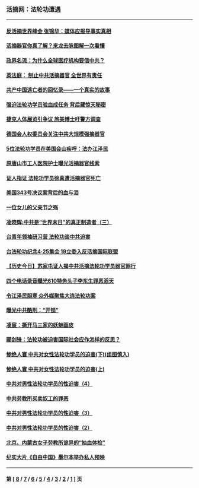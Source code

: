 ### 活摘网：法轮功遭遇
---
#### [反活摘世界峰会 张锦华：媒体应报导事实真相](../../pages/nf5881/n13278502.md?11150430) 
#### [活摘器官你真了解？来龙去脉图解一次看懂](../../pages/nf5881/n13013820.md?11150430) 
#### [政界名流：为什么全球医疗机构要信中共？](../../pages/nf5881/n11945479.md?11150430) 
#### [英法庭： 制止中共活摘器官 全世界有责任](../../pages/nf5881/n11330691.md?11150430) 
#### [共产中国逃亡者的回忆录——一个真实的故事](../../pages/nf5881/n10918649.md?11150430) 
#### [强迫法轮功学员验血成任务 背后藏惊天秘密](../../pages/nf5881/n4252384.md?11150430) 
#### [捷克人体展览引争议 旅美博士吁警方调查](../../pages/nf5881/n9429187.md?11150430) 
#### [德国会人权委员会关注中共大规模强摘器官](../../pages/nf5881/n8418950.md?11150430) 
#### [5位法轮功学员在美国会山疾呼：法办江泽民](../../pages/nf5881/n8101519.md?11150430) 
#### [原唐山市工人医院护士曝光活摘器官线索](../../pages/nf5881/n8076384.md?11150430) 
#### [证人指证 法轮功学员徐真遭活摘器官死亡](../../pages/nf5881/n8042467.md?11150430) 
#### [美国343号决议案背后的血与泪](../../pages/nf5881/n8020684.md?11150430) 
#### [一位女儿的父亲节之殇](../../pages/nf5881/n8014122.md?11150430) 
#### [凌晓辉:中共是“世界末日”的真正制造者（三）](../../pages/nf5881/n4210333.md?11150430) 
#### [台青年领袖研习营 法轮功谈中共迫害](../../pages/nf5881/n4141857.md?11150430) 
#### [台法轮功纪念4‧25集会 19立委入反活摘国际联盟](../../pages/nf5881/n4141821.md?11150430) 
#### [【历史今日】苏家屯证人揭中共活摘法轮功学员器官罪行](../../pages/nf5881/n4135912.md?11150430) 
#### [四个电话录音曝光610特务头子李东生罪恶滔天](../../pages/nf5881/n4040060.md?11150430) 
#### [令江泽民胆寒 众外媒聚焦大连法轮功案](../../pages/nf5881/n3932671.md?11150430) 
#### [曝光中共酷刑：“开锁”](../../pages/nf5881/n3889373.md?11150430) 
#### [凌宸：撕开马三家的妖魅画皮](../../pages/nf5881/n3849369.md?11150430) 
#### [郦剑锋：法轮功被迫害国际社会应作怎样的反思？](../../pages/nf5881/n3824560.md?11150430) 
#### [惨绝人寰 中共对女性法轮功学员的迫害(下)(组图慎入)](../../pages/nf5881/n3816285.md?11150430) 
#### [惨绝人寰 中共对女性法轮功学员的迫害(上)](../../pages/nf5881/n3815374.md?11150430) 
#### [中共对男性法轮功学员的性迫害（4）](../../pages/nf5881/n3769144.md?11150430) 
#### [中共劳教所买卖奴工的罪恶](../../pages/nf5881/n3769378.md?11150430) 
#### [中共对男性法轮功学员的性迫害（3）](../../pages/nf5881/n3768231.md?11150430) 
#### [中共对男性法轮功学员的性迫害（2）](../../pages/nf5881/n3767211.md?11150430) 
#### [北京、内蒙古女子劳教所诡异的“抽血体检”](../../pages/nf5881/n3753158.md?11150430) 
#### [纪实大片《自由中国》墨尔本举办私人预映](../../pages/nf5881/n3743337.md?11150430) 

---
#### 第 [ [8](./8.md?11150430) / [7](./7.md?11150430) / [6](./6.md?11150430) / [5](./5.md?11150430) / [4](./4.md?11150430) / [3](./3.md?11150430) / [2](./2.md?11150430) / [1](./1.md?11150430) ] 页
